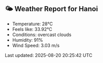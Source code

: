 <!-- WEATHER-START -->
## 🌤 Weather Report for Hanoi

- Temperature: 28°C
- Feels like: 33.92°C
- Conditions: overcast clouds
- Humidity: 91%
- Wind Speed: 3.03 m/s

Last updated: 2025-08-20 20:25:42 UTC
<!-- WEATHER-END -->

